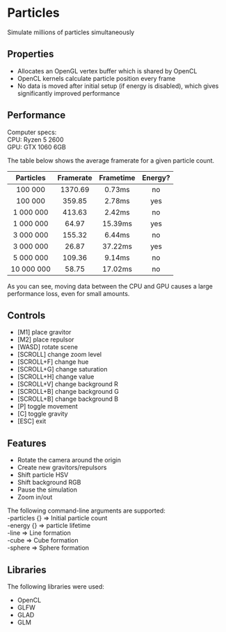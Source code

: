 # Particles
Simulate millions of particles simultaneously

## Properties
* Allocates an OpenGL vertex buffer which is shared by OpenCL
* OpenCL kernels calculate particle position every frame
* No data is moved after initial setup (if energy is disabled), which gives significantly improved performance

## Performance
Computer specs:  
CPU: Ryzen 5 2600  
GPU: GTX 1060 6GB  

The table below shows the average framerate for a given particle count.

|  Particles | Framerate |  Frametime | Energy? |
|:----------:|:---------:|:----------:|:-------:|
|    100 000 |   1370.69 |     0.73ms |      no |
|    100 000 |    359.85 |     2.78ms |     yes |
|  1 000 000 |    413.63 |     2.42ms |      no |
|  1 000 000 |     64.97 |    15.39ms |     yes |
|  3 000 000 |    155.32 |     6.44ms |      no |
|  3 000 000 |     26.87 |    37.22ms |     yes |
|  5 000 000 |    109.36 |     9.14ms |      no |
| 10 000 000 |     58.75 |    17.02ms |      no |

As you can see, moving data between the CPU and GPU causes a large performance loss, even for small amounts.  

## Controls
* [M1] place gravitor
* [M2] place repulsor
* [WASD] rotate scene
* [SCROLL] change zoom level
* [SCROLL+F] change hue
* [SCROLL+G] change saturation
* [SCROLL+H] change value
* [SCROLL+V] change background R
* [SCROLL+B] change background G
* [SCROLL+B] change background B
* [P] toggle movement
* [C] toggle gravity
* [ESC] exit

## Features
* Rotate the camera around the origin
* Create new gravitors/repulsors
* Shift particle HSV
* Shift background RGB
* Pause the simulation
* Zoom in/out

The following command-line arguments are supported:  
-particles {} => Initial particle count  
-energy {} => particle lifetime  
-line => Line formation  
-cube => Cube formation  
-sphere => Sphere formation  

## Libraries
The following libraries were used: 
* OpenCL
* GLFW
* GLAD
* GLM
